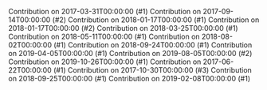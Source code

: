 Contribution on 2017-03-31T00:00:00 (#1)
Contribution on 2017-09-14T00:00:00 (#2)
Contribution on 2018-01-17T00:00:00 (#1)
Contribution on 2018-01-17T00:00:00 (#2)
Contribution on 2018-03-25T00:00:00 (#1)
Contribution on 2018-05-11T00:00:00 (#1)
Contribution on 2018-08-02T00:00:00 (#1)
Contribution on 2018-09-24T00:00:00 (#1)
Contribution on 2019-04-05T00:00:00 (#1)
Contribution on 2019-08-05T00:00:00 (#2)
Contribution on 2019-10-26T00:00:00 (#1)
Contribution on 2017-06-22T00:00:00 (#1)
Contribution on 2017-10-30T00:00:00 (#3)
Contribution on 2018-09-25T00:00:00 (#1)
Contribution on 2019-02-08T00:00:00 (#1)
